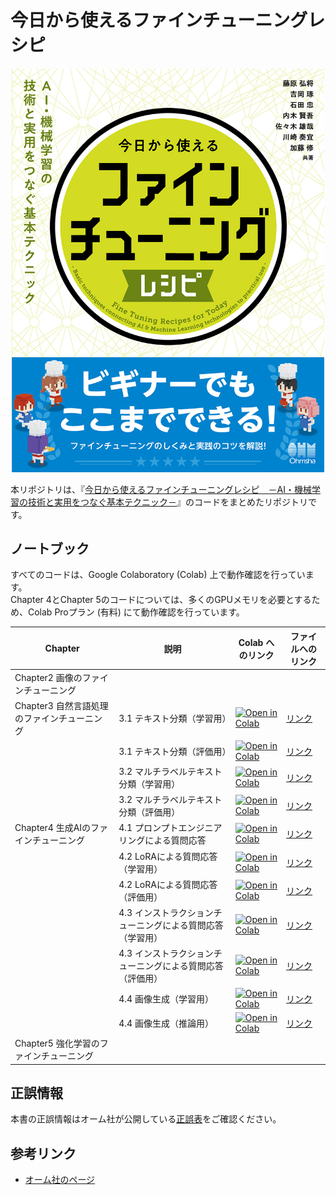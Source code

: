 # 今日から使えるファインチューニングレシピ

<div align="center">
    <img src="./misc/cover.jpg" alt="表紙" width="500">
</div>

本リポジトリは、『[今日から使えるファインチューニングレシピ　－AI・機械学習の技術と実用をつなぐ基本テクニック－](https://www.ohmsha.co.jp/book/9784274232381/)』のコードをまとめたリポジトリです。

## ノートブック

すべてのコードは、Google Colaboratory (Colab) 上で動作確認を行っています。<br>
Chapter 4とChapter 5のコードについては、多くのGPUメモリを必要とするため、Colab Proプラン (有料) にて動作確認を行っています。

| Chapter | 説明 | Colab へのリンク | ファイルへのリンク |
| --- | --- | --- | --- |
| Chapter2 画像のファインチューニング |  |  |  |
| Chapter3 自然言語処理のファインチューニング | 3.1 テキスト分類（学習用） | [![Open in Colab](https://colab.research.google.com/assets/colab-badge.svg)](https://colab.research.google.com/github/laboroai/finetuning_cookbook/blob/main/chapter3/1-1_text_classification_train.ipynb) | [リンク](./chapter3/1-1_text_classification_train.ipynb) |
|   | 3.1 テキスト分類（評価用） | [![Open in Colab](https://colab.research.google.com/assets/colab-badge.svg)](https://colab.research.google.com/github/laboroai/finetuning_cookbook/blob/main/chapter3/1-2_text_classification_eval.ipynb) | [リンク](./chapter3/1-2_text_classification_eval.ipynb) |
|   | 3.2 マルチラベルテキスト分類（学習用） | [![Open in Colab](https://colab.research.google.com/assets/colab-badge.svg)](https://colab.research.google.com/github/laboroai/finetuning_cookbook/blob/main/chapter3/2-1_multi_label_classification_train.ipynb) | [リンク](./chapter3/2-1_multi_label_classification_train.ipynb) |
|   | 3.2 マルチラベルテキスト分類（評価用） | [![Open in Colab](https://colab.research.google.com/assets/colab-badge.svg)](https://colab.research.google.com/github/laboroai/finetuning_cookbook/blob/main/chapter3/2-2_multi_label_classification_eval.ipynb) | [リンク](./chapter3/2-2_multi_label_classification_eval.ipynb) |
| Chapter4 生成AIのファインチューニング | 4.1 プロンプトエンジニアリングによる質問応答 | [![Open in Colab](https://colab.research.google.com/assets/colab-badge.svg)](https://github/laboroai/finetuning_cookbook/blob/main/chapter4/1_PromptEngineering.ipynb)  | [リンク](./chapter4/1_PromptEngineering.ipynb) |
|   | 4.2 LoRAによる質問応答（学習用） | [![Open in Colab](https://colab.research.google.com/assets/colab-badge.svg)](https://github/laboroai/finetuning_cookbook/blob/main/chapter4/2-1_LoRA.ipynb) | [リンク](./chapter4/2-1_LoRA.ipynb) |
|   | 4.2 LoRAによる質問応答（評価用） | [![Open in Colab](https://colab.research.google.com/assets/colab-badge.svg)](https://github/laboroai/finetuning_cookbook/blob/main/chapter4/2-2_LoRA.ipynb) | [リンク](./chapter4/2-2_LoRA.ipynb) |
|   | 4.3 インストラクションチューニングによる質問応答（学習用） | [![Open in Colab](https://colab.research.google.com/assets/colab-badge.svg)](https://github/laboroai/finetuning_cookbook/blob/main/chapter4/3-1_InstructionTuning.ipynb) | [リンク](./chapter4/3-1_InstructionTuning.ipynb) |
|   | 4.3 インストラクションチューニングによる質問応答（評価用） | [![Open in Colab](https://colab.research.google.com/assets/colab-badge.svg)](https://github/laboroai/finetuning_cookbook/blob/main/chapter4/3-2_InstructionTuning.ipynb) | [リンク](./chapter4/3-2_InstructionTuning.ipynb) |
|   | 4.4 画像生成（学習用） | [![Open in Colab](https://colab.research.google.com/assets/colab-badge.svg)](https://github/laboroai/finetuning_cookbook/blob/main/chapter4/4-1_StableDiffusion.ipynb) | [リンク](./chapter4/4-1_StableDiffusion.ipynb) |
|   | 4.4 画像生成（推論用） | [![Open in Colab](https://colab.research.google.com/assets/colab-badge.svg)](https://github/laboroai/finetuning_cookbook/blob/main/chapter4/4-2_StableDiffusion.ipynb) | [リンク](./chapter4/4-2_StableDiffusion.ipynb) |
| Chapter5 強化学習のファインチューニング |  |  |  |

## 正誤情報

本書の正誤情報はオーム社が公開している[正誤表](https://www.ohmsha.co.jp/book/9784274232381/)をご確認ください。

## 参考リンク

* [オーム社のページ](https://www.ohmsha.co.jp/book/9784274232381/)
